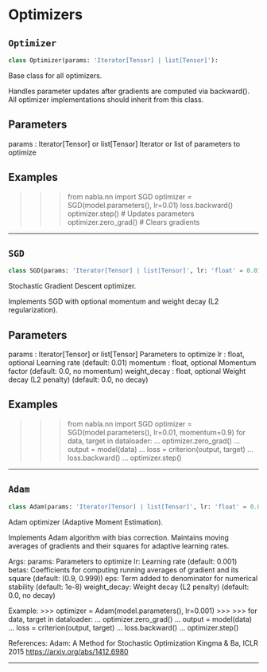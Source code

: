 # Optimizers

## `Optimizer`

```python
class Optimizer(params: 'Iterator[Tensor] | list[Tensor]'):
```
Base class for all optimizers.

Handles parameter updates after gradients are computed via backward().
All optimizer implementations should inherit from this class.

Parameters
----------
params : Iterator[Tensor] or list[Tensor]
    Iterator or list of parameters to optimize

Examples
--------
>>> from nabla.nn import SGD
>>> optimizer = SGD(model.parameters(), lr=0.01)
>>> loss.backward()
>>> optimizer.step()  # Updates parameters
>>> optimizer.zero_grad()  # Clears gradients

---
## `SGD`

```python
class SGD(params: 'Iterator[Tensor] | list[Tensor]', lr: 'float' = 0.01, momentum: 'float' = 0.0, weight_decay: 'float' = 0.0):
```
Stochastic Gradient Descent optimizer.

Implements SGD with optional momentum and weight decay (L2 regularization).

Parameters
----------
params : Iterator[Tensor] or list[Tensor]
    Parameters to optimize
lr : float, optional
    Learning rate (default: 0.01)
momentum : float, optional
    Momentum factor (default: 0.0, no momentum)
weight_decay : float, optional
    Weight decay (L2 penalty) (default: 0.0, no decay)

Examples
--------
>>> from nabla.nn import SGD
>>> optimizer = SGD(model.parameters(), lr=0.01, momentum=0.9)
>>> for data, target in dataloader:
...     optimizer.zero_grad()
...     output = model(data)
...     loss = criterion(output, target)
...     loss.backward()
...     optimizer.step()

---
## `Adam`

```python
class Adam(params: 'Iterator[Tensor] | list[Tensor]', lr: 'float' = 0.001, betas: 'tuple[float, float]' = (0.9, 0.999), eps: 'float' = 1e-08, weight_decay: 'float' = 0.0):
```
Adam optimizer (Adaptive Moment Estimation).

Implements Adam algorithm with bias correction. Maintains moving averages
of gradients and their squares for adaptive learning rates.

Args:
    params: Parameters to optimize
    lr: Learning rate (default: 0.001)
    betas: Coefficients for computing running averages of gradient
           and its square (default: (0.9, 0.999))
    eps: Term added to denominator for numerical stability (default: 1e-8)
    weight_decay: Weight decay (L2 penalty) (default: 0.0, no decay)

Example:
    >>> optimizer = Adam(model.parameters(), lr=0.001)
    >>> 
    >>> for data, target in dataloader:
    ...     optimizer.zero_grad()
    ...     output = model(data)
    ...     loss = criterion(output, target)
    ...     loss.backward()
    ...     optimizer.step()

References:
    Adam: A Method for Stochastic Optimization
    Kingma & Ba, ICLR 2015
    https://arxiv.org/abs/1412.6980

---
